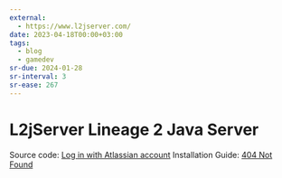 ```yaml
---
external:
  - https://www.l2jserver.com/
date: 2023-04-18T00:00+03:00
tags:
  - blog
  - gamedev
sr-due: 2024-01-28
sr-interval: 3
sr-ease: 267
---
```


# L2jServer Lineage 2 Java Server

Source code: [Log in with Atlassian account](https://bitbucket.org/l2jserver/workspace/overview)
Installation Guide: [404 Not Found](https://l2jserver.com/centos8.html)
